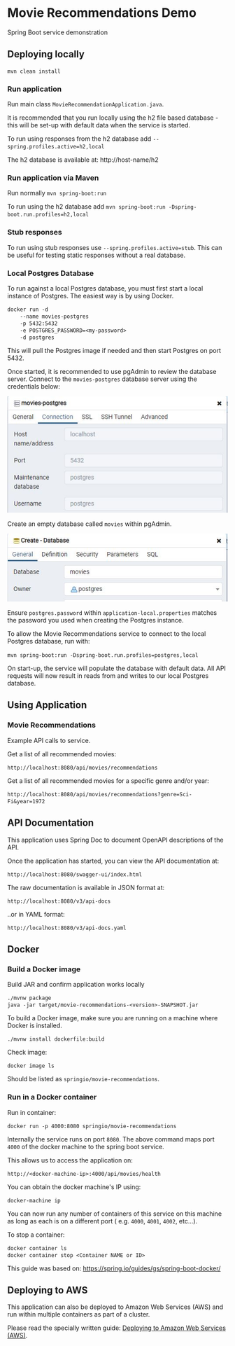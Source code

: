 # Movie Recommendations Demo

Spring Boot service demonstration

## Deploying locally

```
mvn clean install
```

### Run application

Run main class `MovieRecommendationApplication.java`.

It is recommended that you run locally using the h2 file based database - this will be set-up with default data when the
service is started.

To run using responses from the h2 database add `--spring.profiles.active=h2,local`

The h2 database is available at:
http://host-name/h2

### Run application via Maven

Run normally `mvn spring-boot:run`

To run using the h2 database add `mvn spring-boot:run -Dspring-boot.run.profiles=h2,local`

### Stub responses

To run using stub responses use `--spring.profiles.active=stub`. This can be useful for testing static responses without
a real database.

### Local Postgres Database

To run against a local Postgres database, you must first start a local instance of Postgres. The easiest way is by using
Docker.

```
docker run -d
    --name movies-postgres
    -p 5432:5432
    -e POSTGRES_PASSWORD=<my-password>
    -d postgres
```

This will pull the Postgres image if needed and then start Postgres on port 5432.

Once started, it is recommended to use pgAdmin to review the database server. Connect to the `movies-postgres` database
server using the credentials below:

![alt text](./assets/postgres-connection.JPG "Postgres Connection")

Create an empty database called `movies` within pgAdmin.

![alt text](./assets/create-database.JPG "Create Movies Database")

Ensure `postgres.password` within `application-local.properties` matches the password you used when creating the
Postgres instance.

To allow the Movie Recommendations service to connect to the local Postgres database, run with:

```mvn spring-boot:run -Dspring-boot.run.profiles=postgres,local```

On start-up, the service will populate the database with default data. All API requests will now result in reads from
and writes to our local Postgres database.

## Using Application

### Movie Recommendations

Example API calls to service.

Get a list of all recommended movies:

```
http://localhost:8080/api/movies/recommendations
```

Get a list of all recommended movies for a specific genre and/or year:

```
http://localhost:8080/api/movies/recommendations?genre=Sci-Fi&year=1972
```

## API Documentation

This application uses Spring Doc to document OpenAPI descriptions of the API.

Once the application has started, you can view the API documentation at:

```
http://localhost:8080/swagger-ui/index.html
```

The raw documentation is available in JSON format at:

```
http://localhost:8080/v3/api-docs
```

..or in YAML format:

```
http://localhost:8080/v3/api-docs.yaml
```

## Docker

### Build a Docker image

Build JAR and confirm application works locally

```
./mvnw package
java -jar target/movie-recommendations-<version>-SNAPSHOT.jar
```

To build a Docker image, make sure you are running on a machine where Docker is installed.

```
./mvnw install dockerfile:build
```

Check image:

```
docker image ls
```

Should be listed as `springio/movie-recommendations`.

### Run in a Docker container

Run in container:

```
docker run -p 4000:8080 springio/movie-recommendations
```

Internally the service runs on port `8080`. The above command maps port `4000` of the docker machine to the spring boot
service.

This allows us to access the application on:

```
http://<docker-machine-ip>:4000/api/movies/health
```

You can obtain the docker machine's IP using:

```
docker-machine ip
```

You can now run any number of containers of this service on this machine as long as each is on a different port (
e.g. `4000`, `4001`, `4002`, etc...).

To stop a container:

```
docker container ls
docker container stop <Container NAME or ID>
```

This guide was based on: https://spring.io/guides/gs/spring-boot-docker/

## Deploying to AWS

This application can also be deployed to Amazon Web Services (AWS) and run within multiple containers as part of a
cluster.

Please read the specially written guide: [Deploying to Amazon Web Services (AWS)](./aws).


